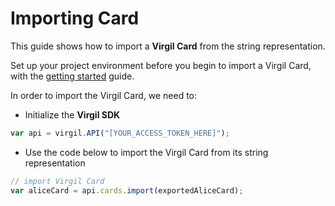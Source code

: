 # Importing Card

This guide shows how to import a **Virgil Card** from the string representation.

Set up your project environment before you begin to import a Virgil Card, with the [getting started](/docs/guides/configuration/client.md) guide.


In order to import the Virgil Card, we need to:

- Initialize the **Virgil SDK**

```javascript
var api = virgil.API("[YOUR_ACCESS_TOKEN_HERE]");
```

- Use the code below to import the Virgil Card from its string representation

```javascript
// import Virgil Card
var aliceCard = api.cards.import(exportedAliceCard);
```
